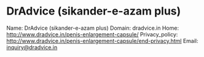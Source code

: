 
# DrAdvice (sikander-e-azam plus)

Name: DrAdvice (sikander-e-azam plus)
Domain: dradvice.in
Home: http://www.dradvice.in/penis-enlargement-capsule/
Privacy_policy: http://www.dradvice.in/penis-enlargement-capsule/end-privacy.html
Email: inquiry@dradvice.in
